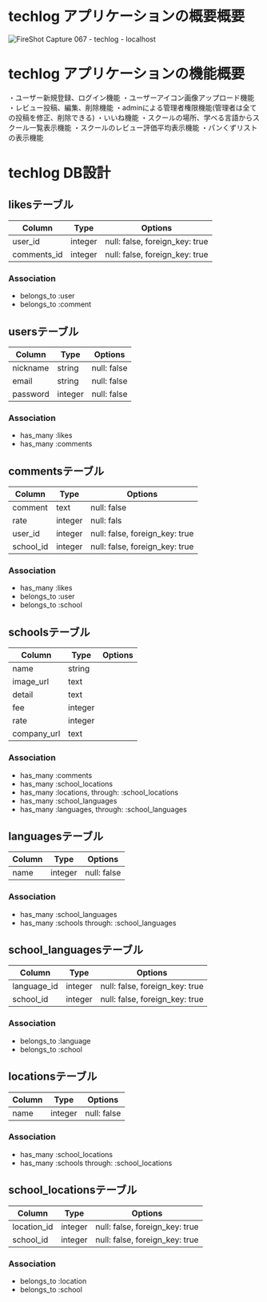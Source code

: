# techlog アプリケーションの概要概要
![FireShot Capture 067 - techlog - localhost](https://user-images.githubusercontent.com/54498213/70106404-e7497080-1686-11ea-90e2-b3cb79541425.png)
# techlog アプリケーションの機能概要

・ユーザー新規登録、ログイン機能
・ユーザーアイコン画像アップロード機能
・レビュー投稿、編集、削除機能
・adminによる管理者権限機能(管理者は全ての投稿を修正、削除できる)
・いいね機能
・スクールの場所、学べる言語からスクール一覧表示機能
・スクールのレビュー評価平均表示機能
・パンくずリストの表示機能




# techlog DB設計

## likesテーブル

|Column|Type|Options|
|------|----|-------|
|user_id|integer|null: false, foreign_key: true|
|comments_id|integer|null: false, foreign_key: true|

### Association
- belongs_to :user
- belongs_to :comment


## usersテーブル

|Column|Type|Options|
|------|----|-------|
|nickname|string|null: false|
|email|string|null: false|
|password|integer|null: false|

### Association
- has_many :likes
- has_many :comments


## commentsテーブル

|Column|Type|Options|
|------|----|-------|
|comment|text|null: false|
|rate|integer|null: fals|
|user_id|integer|null: false, foreign_key: true|
|school_id|integer|null: false, foreign_key: true|

### Association
- has_many :likes
- belongs_to :user
- belongs_to :school


## schoolsテーブル

|Column|Type|Options|
|------|----|-------|
|name|string||
|image_url|text||
|detail|text||
|fee|integer||
|rate|integer||
|company_url|text||

### Association
- has_many :comments
- has_many :school_locations
- has_many :locations, through: :school_locations
- has_many :school_languages
- has_many :languages, through: :school_languages


## languagesテーブル

|Column|Type|Options|
|------|----|-------|
|name|integer|null: false|

### Association
- has_many :school_languages
- has_many :schools through: :school_languages


## school_languagesテーブル

|Column|Type|Options|
|------|----|-------|
|language_id|integer|null: false, foreign_key: true|
|school_id|integer|null: false, foreign_key: true|

### Association
- belongs_to :language
- belongs_to :school


## locationsテーブル

|Column|Type|Options|
|------|----|-------|
|name|integer|null: false|

### Association
- has_many :school_locations
- has_many :schools through: :school_locations


## school_locationsテーブル

|Column|Type|Options|
|------|----|-------|
|location_id|integer|null: false, foreign_key: true|
|school_id|integer|null: false, foreign_key: true|

### Association
- belongs_to :location
- belongs_to :school

